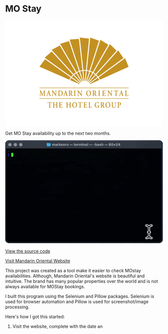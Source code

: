 # MO Stay

![image](files/logo4.png)

Get MO Stay availability up to the next two months.

![image](files/demo.gif)

[View the source code](https://github.com/m-soro/mostay/blob/main/mostay)

[Visit Mandarin Oriental Website](https://www.mandarinoriental.com/)

This project was created as a tool make it easier to check MOstay availabilities. Although, Mandarin Oriental's website is beautiful and intuitive. The brand has many popular properties over the world and is not always available for MOStay bookings. 

I built this program using the Selenium and Pillow packages. Selenium is used for browser automation and Pillow is used for screenshot/image processing. 

Here's how I got this started:
1. Visit the website, complete with the date an
